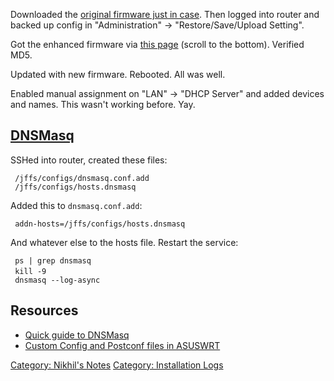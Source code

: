 Downloaded the [original firmware just in
case](http://www.asus.com/us/Networking/RTN66U/HelpDesk_Download/). Then
logged into router and backed up config in "Administration" →
"Restore/Save/Upload Setting".

Got the enhanced firmware via [this
page](http://www.lostrealm.ca/tower/node/79) (scroll to the bottom).
Verified MD5.

Updated with new firmware. Rebooted. All was well.

Enabled manual assignment on "LAN" → "DHCP Server" and added devices and
names. This wasn't working before. Yay.

[DNSMasq](http://www.thekelleys.org.uk/dnsmasq/doc.html)
--------------------------------------------------------

SSHed into router, created these files:

` /jffs/configs/dnsmasq.conf.add`  
` /jffs/configs/hosts.dnsmasq`

Added this to `dnsmasq.conf.add`:

` addn-hosts=/jffs/configs/hosts.dnsmasq`

And whatever else to the hosts file. Restart the service:

` ps | grep dnsmasq`  
` kill -9 `<pid>  
` dnsmasq --log-async`

Resources
---------

-   [Quick guide to
    DNSMasq](http://www.dd-wrt.com/wiki/index.php/DNSMasq_-_DNS_for_your_local_network_-_HOWTO)
-   [Custom Config and Postconf files in
    ASUSWRT](https://github.com/RMerl/asuswrt-merlin/wiki/Custom-config-files)

[Category: Nikhil's Notes](Category:_Nikhil's_Notes "wikilink")
[Category: Installation Logs](Category:_Installation_Logs "wikilink")
